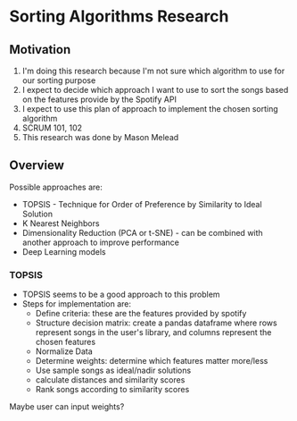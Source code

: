 # Sorting Algorithms Research

## Motivation

1. I'm doing this research because I'm not sure which algorithm to use for our sorting purpose
2. I expect to decide which approach I want to use to sort the songs based on the features provide by the Spotify API
3. I expect to use this plan of approach to implement the chosen sorting algorithm
4. SCRUM 101, 102
5. This research was done by Mason Melead

## Overview

Possible approaches are:

- TOPSIS - Technique for Order of Preference by Similarity to Ideal Solution
- K Nearest Neighbors
- Dimensionality Reduction (PCA or t-SNE) - can be combined with another approach to improve performance
- Deep Learning models

### TOPSIS

- TOPSIS seems to be a good approach to this problem
- Steps for implementation are:
  - Define criteria: these are the features provided by spotify
  - Structure decision matrix: create a pandas dataframe where rows represent songs in the user's library, and columns represent the chosen features
  - Normalize Data
  - Determine weights: determine which features matter more/less
  - Use sample songs as ideal/nadir solutions
  - calculate distances and similarity scores
  - Rank songs according to similarity scores

Maybe user can input weights?
